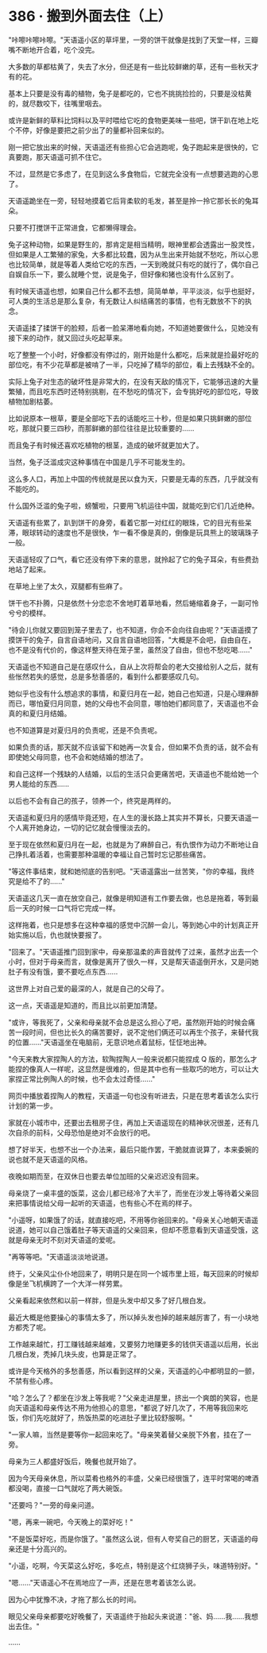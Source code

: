 <link rel="stylesheet" href="../styles/text.css" />
<h1>386 · 搬到外面去住（上）</h1>

"咔嚓咔嚓咔嚓。"天语遥小区的草坪里，一旁的饼干就像是找到了天堂一样，三瓣嘴不断地开合着，吃个没完。

大多数的草都枯黄了，失去了水分，但还是有一些比较鲜嫩的草，还有一些秋天才有的花。

基本上只要是没有毒的植物，兔子是都吃的，它也不挑挑捡捡的，只要是没枯黄的，就尽数咬下，往嘴里咽去。

或许是新鲜的草料比饲料以及平时喂给它吃的食物更美味一些吧，饼干趴在地上吃个不停，好像是要把之前少出了的量都补回来似的。

刚一把它放出来的时候，天语遥还有些担心它会逃跑呢，兔子跑起来是很快的，它真要跑，那天语遥可抓不住它。

不过，显然是它多虑了，在见到这么多食物后，它就完全没有一点想要逃跑的心思了。

天语遥跪坐在一旁，轻轻地摸着它后背柔软的毛发，甚至是拎一拎它那长长的兔耳朵。

只要不打搅饼干正常进食，它都懒得理会。

兔子这种动物，如果是野生的，那肯定是相当精明，眼神里都会透露出一股灵性，但如果是人工繁殖的家兔，大多都比较蠢，因为从生出来开始就不愁吃，所以心思也比较简单，就是等着人类给它吃的东西，一天到晚就只有吃的就行了，偶尔自己自娱自乐一下，要么就睡个觉，说是兔子，但好像和猪也没有什么区别了。

有时候天语遥也想，如果自己什么都不去想，简简单单，平平淡淡，似乎也挺好，可人类的生活总是那么复杂，有无数让人纠结痛苦的事情，也有无数放不下的执念。

天语遥揉了揉饼干的脸颊，后者一脸呆滞地看向她，不知道她要做什么，见她没有接下来的动作，就又回过头吃起草来。

吃了整整一个小时，好像都没有停过的，刚开始是什么都吃，后来就是捡最好吃的部位吃，有不少花草都是被啃了一半，只吃掉了精华的部位，看上去残缺不全的。

实际上兔子对生态的破坏性是非常大的，在没有天敌的情况下，它能够迅速的大量繁殖，而且吃东西时还特别挑剔，在不愁吃的情况下，会专挑好吃的部位吃，导致植物加剧枯萎。

比如说原本一根草，要是全部吃下去的话能吃三十秒，但是如果只挑鲜嫩的部位吃，那就只要三四秒，而那鲜嫩的部位往往是比较重要的......

而且兔子有时候还喜欢吃植物的根茎，造成的破坏就更加大了。

当然，兔子泛滥成灾这种事情在中国是几乎不可能发生的。

这么多人口，再加上中国的传统就是民以食为天，只要是无毒的东西，几乎就没有不能吃的。

什么国外泛滥的兔子啦，螃蟹啦，只要用飞机运往中国，就能吃到它们几近绝种。

天语遥有些累了，趴到饼干的身旁，看着它那一对红红的眼珠，它的目光有些呆滞，眼球转动的速度也不是很快，乍一看不像是真的，倒像是玩具熊上的玻璃珠子一般。

天语遥轻叹了口气，看它还没有停下来的意思，就拎起了它的兔子耳朵，有些费劲地站了起来。

在草地上坐了太久，双腿都有些麻了。

饼干也不扑腾，只是依然十分恋恋不舍地盯着草地看，然后蜷缩着身子，一副可怜兮兮的模样。

"待会儿你就又要回到笼子里去了，也不知道，你会不会向往自由呢？"天语遥摸了摸饼干的兔子，自言自语地问，又自言自语地回答，"大概是不会吧，自由自在，也不是没有代价的，像这样整天待在笼子里，虽然没了自由，但也不愁吃喝......"

天语遥也不知道自己是在感叹什么，自从上次将帮会的老大交接给别人之后，就有些怅然若失的感觉，总是多愁善感的，看到什么都要感叹几句。

她似乎也没有什么想追求的事情，和夏归月在一起，她自己也知道，只是心理麻醉而已，哪怕夏归月同意，她的父母也不会同意，哪怕她们都同意了，天语遥也不会真的和夏归月结婚。

也不知道算是对夏归月的负责呢，还是不负责呢。

如果负责的话，那天就不应该留下和她再一次复合，但如果不负责的话，就不会有即使她父母同意，也不会和她结婚的想法了。

和自己这样一个残缺的人结婚，以后的生活只会更痛苦吧，天语遥也不能给她一个男人能给的东西......

以后也不会有自己的孩子，领养一个，终究是两样的。

天语遥和夏归月的感情毕竟还短，在人生的漫长路上其实并不算长，只要天语遥一个人离开她身边，一切的记忆就会慢慢淡去的。

至于现在依然和夏归月在一起，也就是为了麻醉自己，有仇恨作为动力不断地让自己挣扎着活着，也需要那种温暖的幸福让自己暂时忘记那些痛苦。

"等这件事结束，就和她彻底的告别吧。"天语遥露出一丝苦笑，"你的幸福，我终究是给不了的......"

天语遥这几天一直在放空自己，就像是明知道有工作要去做，也总是拖着，等到最后一天的时候一口气将它完成一样。

这样拖着，也只是想多在这种幸福的感觉中沉醉一会儿，等到她心中的计划真正开始实施以后，仇也就快要报了。

"回来了。"天语遥推门回到家中，母亲那温柔的声音就传了过来，虽然才出去一个小时，但对于母亲而言，就像是离开了很久一样，又是帮天语遥倒开水，又是问她肚子有没有饿，要不要吃点东西......

这世界上对自己爱的最深的人，就是自己的父母了。

这一点，天语遥是知道的，而且比以前更加清楚。

"或许，等我死了，父亲和母亲就不会总是这么担心了吧，虽然刚开始的时候会痛苦一段时间，但也比长久的痛苦要好，说不定他们俩还可以再生个孩子，来替代我的位置......"天语遥坐在电脑前，无意识地点着鼠标，怔怔地出神。

"今天来教大家捏陶人的方法，软陶捏陶人一般来说都只能捏成 Q 版的，那怎么才能捏的像真人一样呢，这显然是很难的，但是其中也有一些取巧的地方，可以让大家捏正常比例陶人的时候，也不会太过奇怪......"

网页中播放着捏陶人的教程，天语遥一句也没有听进去，只是在思考着该怎么实行计划的第一步。

家就在小城市中，还要出去租房子住，再加上天语遥现在的精神状况很差，还有几次自杀的前科，父母恐怕是绝对不会放行的吧。

想了好半天，也想不出一个办法来，最后只能作罢，干脆就直说算了，本来委婉的说也就不是天语遥的风格。

夜晚如期而至，在双休日也要去单位加班的父亲迟迟没有回来。

母亲烧了一桌丰盛的饭菜，这会儿都已经冷了大半了，而坐在沙发上等待着父亲回来把事情说给父母一起听的天语遥，也有些心不在焉的样子。

"小遥呀，如果饿了的话，就直接吃吧，不用等你爸回来的。"母亲关心地朝天语遥说道，她可以自己饿着肚子等天语遥的父亲回来，但却不愿意看到天语遥受饿，这就是母亲无时不刻对天语遥的爱呢。

"再等等吧。"天语遥淡淡地说道。

终于，父亲风尘仆仆地回来了，明明只是在同一个城市里上班，每天回来的时候却像是坐飞机横跨了一个大洋一样劳累。

父亲看起来依然和以前一样胖，但是头发中却又多了好几根白发。

最近大概是他要操心的事情太多了，所以掉头发也掉的越来越厉害了，有一小块地方都秃了呢。

工作越来越忙，打工赚钱越来越难，又要努力地赚更多的钱供天语遥以后用，长出几根白发，秃掉几块头皮，也算是正常了。

或许是今天格外的多愁善感，所以看到这样的父亲，天语遥的心中都明显的一颤，不禁有些心疼。

"哈？怎么了？都坐在沙发上等我呢？"父亲走进屋里，挤出一个爽朗的笑容，也是向天语遥和母亲传达不用为他担心的意思，"都说了好几次了，不用等我回来吃饭，你们先吃就好了，热饭热菜的吃进肚子里比较舒服啊。"

"一家人嘛，当然是要等你一起回来吃了。"母亲笑着替父亲脱下外套，挂在了一旁。

母亲为三人都盛好饭后，晚餐也就开始了。

因为今天母亲休息，所以菜肴也格外的丰盛，父亲已经很饿了，连平时常喝的啤酒都没喝，直接一口气就吃了两大碗饭。

"还要吗？"一旁的母亲问道。

"嗯，再来一碗吧，今天晚上的菜好吃！"

"不是饭菜好吃，而是你饿了。"虽然这么说，但有人夸奖自己的厨艺，天语遥的母亲还是十分高兴的。

"小遥，吃啊，今天菜这么好吃，多吃点，特别是这个红烧狮子头，味道特别好。"

"嗯......"天语遥心不在焉地应了一声，还是在思考着该怎么说。

因为心中犹豫不决，才拖了那么长的时间。

眼见父亲母亲都要吃好晚餐了，天语遥终于抬起头来说道："爸、妈......我......我想出去住。"

......
